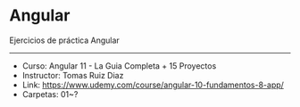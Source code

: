 # Angular

Ejercicios de práctica Angular

****

* Curso: Angular 11 - La Guia Completa + 15 Proyectos 
* Instructor: Tomas Ruiz Diaz
* Link: https://www.udemy.com/course/angular-10-fundamentos-8-app/
* Carpetas: 01~?

